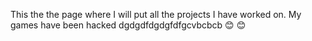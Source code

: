 This the the page where I will put all the projects I have worked on. My games have been hacked dgdgdfdgdgfdfgcvbcbcb :blush: 😊
